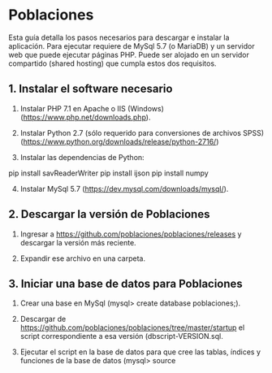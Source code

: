 # Poblaciones
Esta guía detalla los pasos necesarios para descargar e instalar la aplicación. Para ejecutar requiere de MySql 5.7 (o MariaDB) y un servidor web que puede ejecutar páginas PHP. Puede ser alojado en un servidor compartido (shared hosting) que cumpla estos dos requisitos.

## 1. Instalar el software necesario

1. Instalar PHP 7.1 en Apache o IIS (Windows) (https://www.php.net/downloads.php).

2. Instalar Python 2.7 (sólo requerido para conversiones de archivos SPSS) (https://www.python.org/downloads/release/python-2716/)

3. Instalar las dependencias de Python: 

pip install savReaderWriter
pip install ijson
pip install numpy

4. Instalar MySql 5.7 (https://dev.mysql.com/downloads/mysql/).

## 2. Descargar la versión de Poblaciones

1. Ingresar a https://github.com/poblaciones/poblaciones/releases y descargar la versión más reciente.

2. Expandir ese archivo en una carpeta.

## 3. Iniciar una base de datos para Poblaciones

1. Crear una base en MySql (mysql> create database poblaciones;).

2. Descargar de https://github.com/poblaciones/poblaciones/tree/master/startup el script correspondiente a esa versión (dbscript-VERSION.sql. 

3. Ejecutar el script en la base de datos para que cree las tablas, índices y funciones de la base de datos (mysql> source <script>).

4. (opcional) Agregar los registros de un 'data-pack' desde https://github.com/poblaciones/data-packs.

5. El usuario predeterminado para acceder luego a la aplicación es 'admin', cuya contraseña es 'admin001'. Se recomienda modificarla en el primer uso.

## 4. Crear los archivos de configuración

1. Renombrar /config/settings.sample.php a /config/settings.php 
 
2. Indicar dentro de ese archivo:
  * los datos de conexión a la base de datos (Context::Settings()->Db()->SetDatabase())). 
  * la dirección en la se accederá al mapa (Context::Settings()->Servers()->RegisterServers(<url del servidor>, [opcional] <ruta a la home page institucional>)). La ruta a la homepage institucional se utiliza para redirigir a los usuarios al hacerse logoff, y para generar los links de términos y condiciones (http://<homepage>/terminos) 
  * una clave para utilizar la api de Google Maps (Context::Settings()->Keys()->GoogleMapsKey).
  
3. Opcionalmente, indicar configuraciones para el envío de notificaciones por correo electrónico, y  autenticación de OpenAuth de Google y Facebook (generando las claves necesarios para esos servicios).

4. En la carpeta /web, renombrar el archivo .htaccess.sample a .htaccess.

## 5. Crear el sitio para el servidor

1. Agregar un Site (en IIS o apache) que apunte a la carpeta /web, resolviendo con ella la navegación de la ruta que se haya indicado en settings.php (ej. http://mapa.institucional.org, http://localhost, http://mapasinterna/).

Ejemplo en apache:
```
<VirtualHost *:80>
    ServerName mapasinterna
    DocumentRoot [directorio]/web
    ...
</VirtualHost>
```

2. Si se subió en un servidor remoto (hosting), asegurarse que la carpeta pública/visible del hosting refiere a /web. 

3. Si bien los datos cargados por los usuarios se persisten en la base de datos relacional, varios cachés y otros logs que proceduce la aplicación se almacen en una carpeta. La carpeta predeterminada para ello es /storage. Revisar que haya sobre esa carpeta permisos de escritura.

## 6. Navegación e inicialización 

1. Navegar http://<ruta>/logs para consultar la parte administrativa.

2. Si se importó un data-pack, es  necesario regenerar las tablas precalculadas de la base de datos. En la consola de administración (http://<ruta>/logs), ir a Configuración > Cachés y presionar sucesivamente 'Actualizar' en los cachés de Geografías, Regiones por Geografías y Lookup de Regiones para regenerar los cachés.

3. Navegar http://<ruta>/ para acceder al mapa.
  
4. Navegar http://<ruta>/users para acceder a la creación de cartografías.
  
5. Navegar http://<ruta>/admins para acceder a la administación de usuarios y cartografías.
  
  

